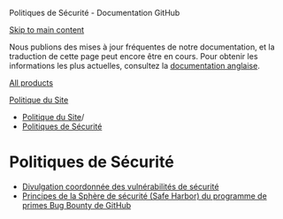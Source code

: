 Politiques de Sécurité - Documentation GitHub

[Skip to main content](#main-content)

Nous publions des mises à jour fréquentes de notre documentation, et la traduction de cette page peut encore être en cours. Pour obtenir les informations les plus actuelles, consultez la [documentation anglaise](/en).

[All products](/fr)

[Politique du Site](/fr/site-policy)

* [Politique du Site](/fr/site-policy)/
* [Politiques de Sécurité](/fr/site-policy/security-policies)

Politiques de Sécurité
==========

* [Divulgation coordonnée des vulnérabilités de sécurité](/fr/site-policy/security-policies/coordinated-disclosure-of-security-vulnerabilities)
* [Principes de la Sphère de sécurité (Safe Harbor) du programme de primes Bug Bounty de GitHub](/fr/site-policy/security-policies/github-bug-bounty-program-legal-safe-harbor)
